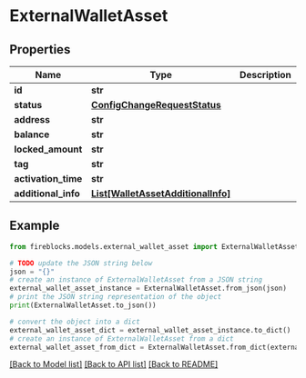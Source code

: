 # ExternalWalletAsset


## Properties

Name | Type | Description | Notes
------------ | ------------- | ------------- | -------------
**id** | **str** |  | [optional] 
**status** | [**ConfigChangeRequestStatus**](ConfigChangeRequestStatus.md) |  | [optional] 
**address** | **str** |  | [optional] 
**balance** | **str** |  | [optional] 
**locked_amount** | **str** |  | [optional] 
**tag** | **str** |  | [optional] 
**activation_time** | **str** |  | [optional] 
**additional_info** | [**List[WalletAssetAdditionalInfo]**](WalletAssetAdditionalInfo.md) |  | [optional] 

## Example

```python
from fireblocks.models.external_wallet_asset import ExternalWalletAsset

# TODO update the JSON string below
json = "{}"
# create an instance of ExternalWalletAsset from a JSON string
external_wallet_asset_instance = ExternalWalletAsset.from_json(json)
# print the JSON string representation of the object
print(ExternalWalletAsset.to_json())

# convert the object into a dict
external_wallet_asset_dict = external_wallet_asset_instance.to_dict()
# create an instance of ExternalWalletAsset from a dict
external_wallet_asset_from_dict = ExternalWalletAsset.from_dict(external_wallet_asset_dict)
```
[[Back to Model list]](../README.md#documentation-for-models) [[Back to API list]](../README.md#documentation-for-api-endpoints) [[Back to README]](../README.md)


